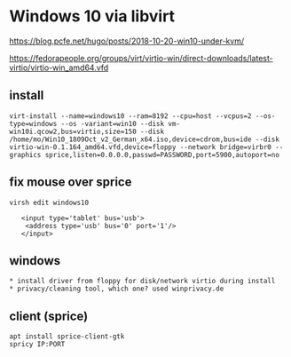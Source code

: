 # Windows 10 via libvirt

https://blog.pcfe.net/hugo/posts/2018-10-20-win10-under-kvm/

https://fedorapeople.org/groups/virt/virtio-win/direct-downloads/latest-virtio/virtio-win_amd64.vfd

## install

    virt-install --name=windows10 --ram=8192 --cpu=host --vcpus=2 --os-type=windows --os -variant=win10 --disk vm-win10i.qcow2,bus=virtio,size=150 --disk /home/mo/Win10_1809Oct_v2_German_x64.iso,device=cdrom,bus=ide --disk virtio-win-0.1.164_amd64.vfd,device=floppy --network bridge=virbr0 --graphics sprice,listen=0.0.0.0,passwd=PASSWORD,port=5900,autoport=no

## fix mouse over sprice

    virsh edit windows10

       <input type='tablet' bus='usb'>
        <address type='usb' bus='0' port='1'/>
       </input>

## windows

    * install driver from floppy for disk/network virtio during install
    * privacy/cleaning tool, which one? used winprivacy.de

## client (sprice)

    apt install sprice-client-gtk
    spricy IP:PORT
